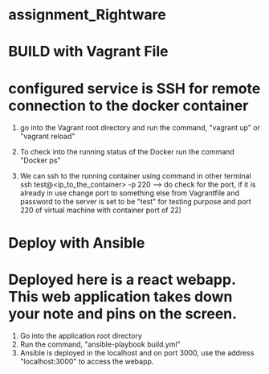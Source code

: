 # assignment_Rightware

# BUILD with Vagrant File
# configured service is SSH for remote connection to the docker container

1. go into the Vagrant root directory and run the command,
        "vagrant up" or "vagrant reload"
          
2. To check into the running status of the Docker run the command
         "Docker ps"
 
3. We can ssh to the running container using command in other terminal
         ssh test@<ip_to_the_container> -p 220 --> do check for the port, if it is already in use change port to something else from Vagrantfile and password to the server is set to be "test" for testing purpose and port 220 of virtual machine with container port of 22)
         
     

# Deploy with Ansible

# Deployed here is a react webapp. This web application takes down your note and pins on the screen.

1. Go into the application root directory
2. Run the command, 
       "ansible-playbook build.yml"
3. Ansible is deployed in the localhost and on port 3000, use the address "localhost:3000" to access the webapp.



